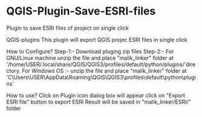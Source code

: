 # QGIS-Plugin-Save-ESRI-files
Plugin to save ESRI files of project on single click

QGIS-plugins
This plugin will export QGIS projec ESRI files in single click

How to Configure?
Step-1:- 	Download pluging zip files 
Step-2:- 	For GNU/Linux machine unzip the file and place "malik_linker" folder at '/home/USER/.local/share/QGIS/QGIS3/profiles/default/python/plugins/'directory. 
		For Windows OS :- unzip the file and place "malik_linker" folder at 'C\Users\USER\AppData\Roaming\QGIS\QGIS3\profiles\default\python\plugins\'
		
		
How to use?
Click on Plugin icon
dialog box will appear
click on "Export ESRI file" button to export ESRI
Result will be saved in "malik_linker/ESRI/" folder
